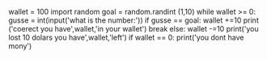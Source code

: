 wallet = 100
import random
goal = random.randint (1,10)
while wallet >= 0:
    gusse = int(input('what is the number:'))
    if gusse == goal:
        wallet +=10 
        print ('coerect you have',wallet,'in your wallet')
        break
    else:
        wallet -=10 
        print('you lost 10 dolars you have',wallet,'left')
    if wallet == 0:
        print('you dont have mony')
